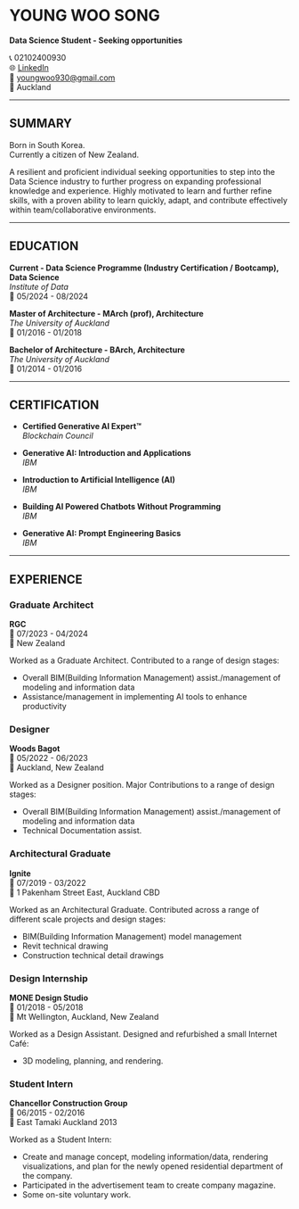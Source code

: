 # YOUNG WOO SONG
**Data Science Student - Seeking opportunities**

📞 02102400930  
🌐 [LinkedIn](https://www.linkedin.com/in/young-woo-song-145488217/)  
📧 youngwoo930@gmail.com  
📍 Auckland

---

## SUMMARY
Born in South Korea.  
Currently a citizen of New Zealand.

A resilient and proficient individual seeking opportunities to step into the Data Science industry to further progress on expanding professional knowledge and experience. Highly motivated to learn and further refine skills, with a proven ability to learn quickly, adapt, and contribute effectively within team/collaborative environments.

---

## EDUCATION

**Current - Data Science Programme (Industry Certification / Bootcamp), Data Science**  
*Institute of Data*  
📅 05/2024 - 08/2024

**Master of Architecture - MArch (prof), Architecture**  
*The University of Auckland*  
📅 01/2016 - 01/2018

**Bachelor of Architecture - BArch, Architecture**  
*The University of Auckland*  
📅 01/2014 - 01/2016

---

## CERTIFICATION

- **Certified Generative AI Expert™**  
  *Blockchain Council*

- **Generative AI: Introduction and Applications**  
  *IBM*

- **Introduction to Artificial Intelligence (AI)**  
  *IBM*

- **Building AI Powered Chatbots Without Programming**  
  *IBM*

- **Generative AI: Prompt Engineering Basics**  
  *IBM*

---

## EXPERIENCE

### Graduate Architect  
**RGC**  
📅 07/2023 - 04/2024  
📍 New Zealand

Worked as a Graduate Architect. Contributed to a range of design stages:

- Overall BIM(Building Information Management) assist./management of modeling and information data
- Assistance/management in implementing AI tools to enhance productivity

### Designer  
**Woods Bagot**  
📅 05/2022 - 06/2023  
📍 Auckland, New Zealand

Worked as a Designer position. Major Contributions to a range of design stages:

- Overall BIM(Building Information Management) assist./management of modeling and information data
- Technical Documentation assist.

### Architectural Graduate  
**Ignite**  
📅 07/2019 - 03/2022  
📍 1 Pakenham Street East, Auckland CBD

Worked as an Architectural Graduate. Contributed across a range of different scale projects and design stages:

- BIM(Building Information Management) model management
- Revit technical drawing
- Construction technical detail drawings

### Design Internship  
**MONE Design Studio**  
📅 01/2018 - 05/2018  
📍 Mt Wellington, Auckland, New Zealand

Worked as a Design Assistant. Designed and refurbished a small Internet Café:

- 3D modeling, planning, and rendering.

### Student Intern  
**Chancellor Construction Group**  
📅 06/2015 - 02/2016  
📍 East Tamaki Auckland 2013

Worked as a Student Intern:

- Create and manage concept, modeling information/data, rendering visualizations, and plan for the newly opened residential department of the company.
- Participated in the advertisement team to create company magazine.
- Some on-site voluntary work.
